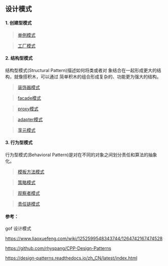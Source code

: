 ## 设计模式

#### 1. 创建型模式
>[单例模式](./design_pattern/note/4单例模式.md)

>[工厂模式](./design_pattern/note/3工厂模式.md)


#### 2. 结构型模式

结构型模式(Structural Pattern)描述如何将类或者对 象结合在一起形成更大的结构，就像搭积木，可以通过 简单积木的组合形成复杂的、功能更为强大的结构。

>[装饰器模式](./design_pattern/note/10装饰器模式.md)

>[facade模式](./design_pattern/note/12门面fecade模式.md)

>[proxy模式](./design_pattern/note/6代理模式.md)

>[adapter模式](./design_pattern/note/7适配器模式.md)

>[享元模式](./design_pattern/note/5享元模式.md)

#### 3. 行为型模式

行为型模式(Behavioral Pattern)是对在不同的对象之间划分责任和算法的抽象化。

>[模板方法模式](./design_pattern/note/0模板模式.md)

>[策略模式](./design_pattern/note/1策略模式.md)

>[观察者模式](./design_pattern/note/2观察者模式.md)

>[责任链模式](./design_pattern/note/9责任链模式.md)

#### 参考：

gof 设计模式

https://www.liaoxuefeng.com/wiki/1252599548343744/1264742167474528

https://github.com/rhyspang/CPP-Design-Patterns

https://design-patterns.readthedocs.io/zh_CN/latest/index.html